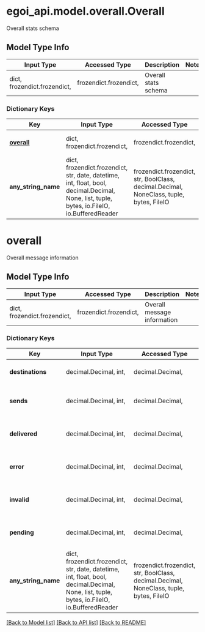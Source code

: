 # egoi_api.model.overall.Overall

Overall stats schema

## Model Type Info
Input Type | Accessed Type | Description | Notes
------------ | ------------- | ------------- | -------------
dict, frozendict.frozendict,  | frozendict.frozendict,  | Overall stats schema | 

### Dictionary Keys
Key | Input Type | Accessed Type | Description | Notes
------------ | ------------- | ------------- | ------------- | -------------
**[overall](#overall)** | dict, frozendict.frozendict,  | frozendict.frozendict,  | Overall message information | [optional] 
**any_string_name** | dict, frozendict.frozendict, str, date, datetime, int, float, bool, decimal.Decimal, None, list, tuple, bytes, io.FileIO, io.BufferedReader | frozendict.frozendict, str, BoolClass, decimal.Decimal, NoneClass, tuple, bytes, FileIO | any string name can be used but the value must be the correct type | [optional]

# overall

Overall message information

## Model Type Info
Input Type | Accessed Type | Description | Notes
------------ | ------------- | ------------- | -------------
dict, frozendict.frozendict,  | frozendict.frozendict,  | Overall message information | 

### Dictionary Keys
Key | Input Type | Accessed Type | Description | Notes
------------ | ------------- | ------------- | ------------- | -------------
**destinations** | decimal.Decimal, int,  | decimal.Decimal,  | Total number of destinations | [optional] 
**sends** | decimal.Decimal, int,  | decimal.Decimal,  | Total number of sent messages | [optional] 
**delivered** | decimal.Decimal, int,  | decimal.Decimal,  | Total number of delivered messages | [optional] 
**error** | decimal.Decimal, int,  | decimal.Decimal,  | Total number of failed messages | [optional] 
**invalid** | decimal.Decimal, int,  | decimal.Decimal,  | Total number of invalid messages | [optional] 
**pending** | decimal.Decimal, int,  | decimal.Decimal,  | Total number of pending messages | [optional] 
**any_string_name** | dict, frozendict.frozendict, str, date, datetime, int, float, bool, decimal.Decimal, None, list, tuple, bytes, io.FileIO, io.BufferedReader | frozendict.frozendict, str, BoolClass, decimal.Decimal, NoneClass, tuple, bytes, FileIO | any string name can be used but the value must be the correct type | [optional]

[[Back to Model list]](../../README.md#documentation-for-models) [[Back to API list]](../../README.md#documentation-for-api-endpoints) [[Back to README]](../../README.md)

